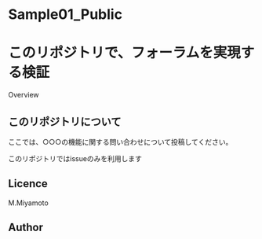 # Sample01_Public
このリポジトリで、フォーラムを実現する検証
====

Overview

## このリポジトリについて
ここでは、○○○の機能に関する問い合わせについて投稿してください。


このリポジトリではissueのみを利用します

## Licence

M.Miyamoto

## Author
